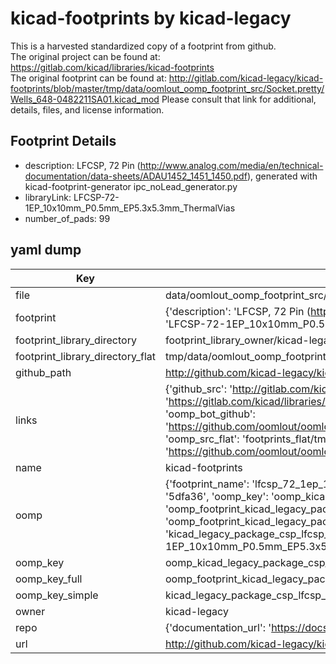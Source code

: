 # kicad-footprints by kicad-legacy  
This is a harvested standardized copy of a footprint from github.  
The original project can be found at:  
https://gitlab.com/kicad/libraries/kicad-footprints  
The original footprint can be found at:
http://gitlab.com/kicad-legacy/kicad-footprints/blob/master/tmp/data/oomlout_oomp_footprint_src/Socket.pretty/Wells_648-0482211SA01.kicad_mod
Please consult that link for additional, details, files, and license information.  
## Footprint Details
* description: LFCSP, 72 Pin (http://www.analog.com/media/en/technical-documentation/data-sheets/ADAU1452_1451_1450.pdf), generated with kicad-footprint-generator ipc_noLead_generator.py  
* libraryLink: LFCSP-72-1EP_10x10mm_P0.5mm_EP5.3x5.3mm_ThermalVias  
* number_of_pads: 99  
## yaml dump  
| Key | Value |  
| --- | --- |  
| file | data/oomlout_oomp_footprint_src/kicad-footprints/Package_CSP.pretty/LFCSP-72-1EP_10x10mm_P0.5mm_EP5.3x5.3mm_ThermalVias.kicad_mod |  
| footprint | {'description': 'LFCSP, 72 Pin (http://www.analog.com/media/en/technical-documentation/data-sheets/ADAU1452_1451_1450.pdf), generated with kicad-footprint-generator ipc_noLead_generator.py', 'libraryLink': 'LFCSP-72-1EP_10x10mm_P0.5mm_EP5.3x5.3mm_ThermalVias', 'number_of_pads': 99} |  
| footprint_library_directory | footprint_library_owner/kicad-legacy_kicad-footprints |  
| footprint_library_directory_flat | tmp/data/oomlout_oomp_footprint_src/footprints_flat/kicad_legacy_package_csp_lfcsp_72_1ep_10x10mm_p0_5mm_ep5_3x5_3mm_thermalvias/working |  
| github_path | http://github.com/kicad-legacy/kicad-footprints/blob/master/tmp/data/oomlout_oomp_footprint_src/Package_CSP.pretty/LFCSP-72-1EP_10x10mm_P0.5mm_EP5.3x5.3mm_ThermalVias.kicad_mod |  
| links | {'github_src': 'http://gitlab.com/kicad-legacy/kicad-footprints/blob/master/tmp/data/oomlout_oomp_footprint_src/Socket.pretty/Wells_648-0482211SA01.kicad_mod', 'github_src_repo': 'https://gitlab.com/kicad/libraries/kicad-footprints', 'oomp_bot': 'tmp/data/oomlout_oomp_footprint_src/footprints/kicad_legacy_package_csp_lfcsp_72_1ep_10x10mm_p0_5mm_ep5_3x5_3mm_thermalvias/working', 'oomp_bot_github': 'https://github.com/oomlout/oomlout_oomp_footprint_bot/tree/main/tmp/data/oomlout_oomp_footprint_src/footprints/kicad_legacy_package_csp_lfcsp_72_1ep_10x10mm_p0_5mm_ep5_3x5_3mm_thermalvias/working', 'oomp_src_flat': 'footprints_flat/tmp/data/oomlout_oomp_footprint_src/footprints_flat/kicad_legacy_package_csp_lfcsp_72_1ep_10x10mm_p0_5mm_ep5_3x5_3mm_thermalvias/working', 'oomp_src_flat_github': 'https://github.com/oomlout/oomlout_oomp_footprint_src/tree/main/tmp/data/oomlout_oomp_footprint_src/footprints_flat/kicad_legacy_package_csp_lfcsp_72_1ep_10x10mm_p0_5mm_ep5_3x5_3mm_thermalvias/working'} |  
| name | kicad-footprints |  
| oomp | {'footprint_name': 'lfcsp_72_1ep_10x10mm_p0_5mm_ep5_3x5_3mm_thermalvias', 'library_name': 'package_csp', 'md5': '5dfa369eeecd65add2f95b1245926a0d', 'md5_10': '5dfa369eee', 'md5_5': '5dfa3', 'md5_6': '5dfa36', 'oomp_key': 'oomp_kicad_legacy_package_csp_lfcsp_72_1ep_10x10mm_p0_5mm_ep5_3x5_3mm_thermalvias', 'oomp_key_extra': 'oomp_footprint_kicad_legacy_package_csp_lfcsp_72_1ep_10x10mm_p0_5mm_ep5_3x5_3mm_thermalvias', 'oomp_key_full': 'oomp_footprint_kicad_legacy_package_csp_lfcsp_72_1ep_10x10mm_p0_5mm_ep5_3x5_3mm_thermalvias_5dfa36', 'oomp_key_simple': 'kicad_legacy_package_csp_lfcsp_72_1ep_10x10mm_p0_5mm_ep5_3x5_3mm_thermalvias', 'original_filename': 'data/oomlout_oomp_footprint_src/kicad-footprints/Package_CSP.pretty/LFCSP-72-1EP_10x10mm_P0.5mm_EP5.3x5.3mm_ThermalVias.kicad_mod', 'owner_name': 'kicad_legacy'} |  
| oomp_key | oomp_kicad_legacy_package_csp_lfcsp_72_1ep_10x10mm_p0_5mm_ep5_3x5_3mm_thermalvias |  
| oomp_key_full | oomp_footprint_kicad_legacy_package_csp_lfcsp_72_1ep_10x10mm_p0_5mm_ep5_3x5_3mm_thermalvias |  
| oomp_key_simple | kicad_legacy_package_csp_lfcsp_72_1ep_10x10mm_p0_5mm_ep5_3x5_3mm_thermalvias |  
| owner | kicad-legacy |  
| repo | {'documentation_url': 'https://docs.github.com/rest/repos/repos#get-a-repository', 'message': 'Not Found'} |  
| url | http://github.com/kicad-legacy/kicad-footprints |  

